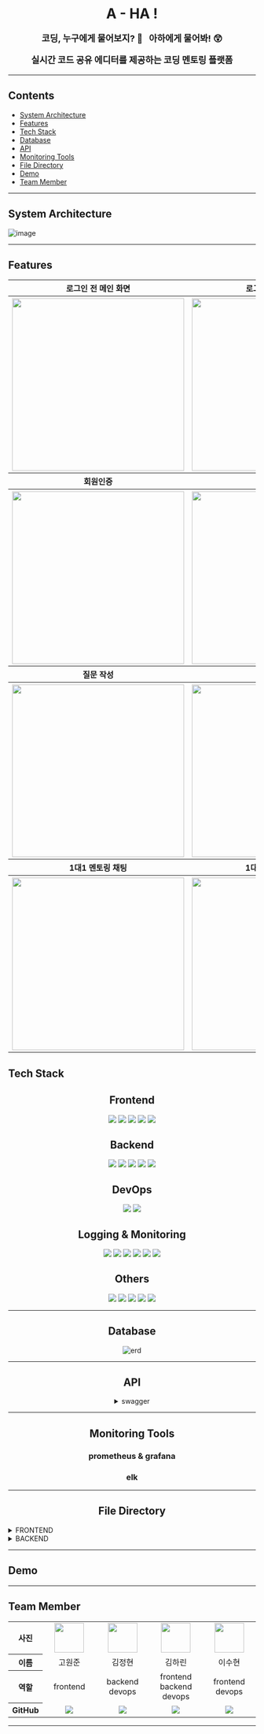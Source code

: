 <h1 align="center">
    A - HA !
</h1>

<div align="center" style="font-size:18px">
<b> 코딩, 누구에게 물어보지? 🤔 &nbsp; 아하에게 물어봐! 😲

실시간 코드 공유 에디터를 제공하는 코딩 멘토링 플랫폼<br>
</b>

</div>
<hr>

## **Contents**

- [System Architecture](#system-architecture)
- [Features](#features)
- [Tech Stack](#tech-stack)
- [Database](#database)
- [API](#api)
- [Monitoring Tools](#monitoring-tools)
- [File Directory](#file-directory)
- [Demo](#demo)
- [Team Member](#team-member)

<hr>

## **System Architecture**

![image](https://user-images.githubusercontent.com/105929978/215699453-4759adc2-2fe3-4fd1-9fc4-9bfa959a9847.png)

<hr>

## **Features**

<table  style="text-align: center; width=900px">
        <tr>
          <th style="text-align: center;">로그인 전 메인 화면</th>
          <th style="text-align: center;">로그인 후 메인 화면</th>
        </tr>
      <tbody>
        <tr>
        <th><img src="https://user-images.githubusercontent.com/86594108/215865531-1e598c9e-ea6c-4615-9d9e-d6f3c55a9632.gif" width="350px" height="350px"/></th>
        <th><img src="https://user-images.githubusercontent.com/86594108/215863887-0e7cc063-bece-4b93-8a42-7f58730d8dfc.png"  width="350px" height="350px"/>
        </th>
        </tr>
      </tbody>
      <tbody>
          <th style="text-align: center;">회원인증</th>
          <th style="text-align: center;">회원 페이지</th>
      </tbody>
      <tbody>
        <tr>
          <th><img src="https://user-images.githubusercontent.com/86594108/215867590-3342f7d7-cfef-4447-805d-495345e21284.gif"  width="350px" height="350px"/></th>
          <th><img src="https://user-images.githubusercontent.com/86594108/215866799-2f8080e9-a0dd-4541-a66f-a4d0af6ee06f.png"  width="350px" height="350px"/></th>
        </tr>
      </tbody>
      <tbody>
      <tr>
          <th style="text-align: center;">질문 작성</th>
          <th style="text-align: center;">질문 답변</th>
        </tr>
      </tbody>
      <tbody>
        <tr>
          <th><img src="https://user-images.githubusercontent.com/86594108/215868252-6c006100-d805-48de-ab5a-7c022598220d.png"  width="350px" height="350px"/></th>
          <th><img src="https://user-images.githubusercontent.com/86594108/215870406-2c359ede-a485-4038-8e1d-46c2b7d476d4.gif"  width="350px" height="350px"/></th>
        </tr>
      </tbody>
      <tbody>
      <tr>
          <th style="text-align: center;">1대1 멘토링 채팅</th>
          <th style="text-align: center;">1대1 멘토링 멘토링</th>
        </tr>
      </tbody>
      <tbody>
        <tr>
          <th><img src=""  width="350px" height="350px"/></th>
          <th><img src=""  width="350px" height="350px"/></th>
        </tr>
      </tbody>
    </table>

## **Tech Stack**

<div align =center>

 <h2> Frontend </h2>
  <img src="https://img.shields.io/badge/react-61DAFB?style=for-the-badge&logo=react&logoColor=black">
  <img src="https://img.shields.io/badge/tailwindcss-36B7F0?style=for-the-badge&logo=tailwindcss&logoColor=white">  
  <img src="https://img.shields.io/badge/redux-7F42C3?style=for-the-badge&logo=redux&logoColor=white"> 

  <img src="https://img.shields.io/badge/eslint-6161DA?style=for-the-badge&logo=eslint&logoColor=white">  
  <img src="https://img.shields.io/badge/prettier-EC6F91?style=for-the-badge&logo=prettier&logoColor=white"> 

<h2> Backend </h2>
  <img src="https://img.shields.io/badge/rabbitMQ-FF6600?style=for-the-badge&logo=rabbitmq&logoColor=white">
  <img src="https://img.shields.io/badge/mysql-4479A1?style=for-the-badge&logo=mysql&logoColor=white">   
  <img src="https://img.shields.io/badge/springboot-6DB33F?style=for-the-badge&logo=springboot&logoColor=white">

  <img src="https://img.shields.io/badge/NGINX-009639?style=for-the-badge&logo=nginx&logoColor=black"> 
  <img src="https://img.shields.io/badge/swagger-85EA2D?style=for-the-badge&logo=swagger&logoColor=black">
<h2> DevOps </h2>
  <img src="https://img.shields.io/badge/Amazon EC2-FF9900?style=for-the-badge&logo=amazon%20ec2&logoColor=black">
  <img src="https://img.shields.io/badge/Docker-2496ED?style=for-the-badge&logo=docker&logoColor=white">

<h2> Logging & Monitoring </h2>
  <img src="https://img.shields.io/badge/Grafana-F46800?style=for-the-badge&logo=grafana&logoColor=black">
  <img src="https://img.shields.io/badge/Prometheus-E6522C?style=for-the-badge&logo=Prometheus&logoColor=black">
  <img src="https://img.shields.io/badge/elasticsearch-02B9AD?style=for-the-badge&logo=elasticsearch&logoColor=white">

  <img src="https://img.shields.io/badge/logstash-F6B802?style=for-the-badge&logo=logstash&logoColor=white">
  <img src="https://img.shields.io/badge/kibana-E94B93?style=for-the-badge&logo=kibana&logoColor=white">
  <img src="https://img.shields.io/badge/Filebeats-0273C6?style=for-the-badge&logo=beats&logoColor=black">


   <h2> Others </h2>

  <img src="https://img.shields.io/badge/Github-73398D?style=for-the-badge&logo=git&logoColor=white">
  <img src="https://img.shields.io/badge/notion-000000?style=for-the-badge&logo=notion&logoColor=white">
  <img src="https://img.shields.io/badge/githubactions-2084F7?style=for-the-badge&logo=githubactions&logoColor=white">

  <img src="https://img.shields.io/badge/postman-F56833?style=for-the-badge&logo=postman&logoColor=white">
  <img src="https://img.shields.io/badge/slack-E01D5A?style=for-the-badge&logo=slack&logoColor=white">
  
<hr>

## **Database**

![erd](https://user-images.githubusercontent.com/105929978/215703702-7f8e70f5-396c-4a90-8378-442d123b611b.png)

<hr>

## **API**

<details>
<summary>swagger</summary>
<div markdown="1">

<br>

![swagger](https://user-images.githubusercontent.com/105929978/215699854-664a9deb-0e97-4628-bcee-92c8ed03f0f9.png)

</div>
</details>

<hr>

## **Monitoring Tools**

### prometheus & grafana

### elk

<hr>

## **File Directory**
</div>
<details>
<summary>FRONTEND</summary>

```
📦frontend
 ┣ 📂public
 ┃ ┣ 📜favicon.ico
 ┃ ┣ 📜index.html
 ┃ ┣ 📜logo192.png
 ┃ ┣ 📜logo512.png
 ┃ ┣ 📜manifest.json
 ┃ ┗ 📜robots.txt
 ┣ 📂src
 ┃ ┣ 📂components
 ┃ ┃ ┣ 📂Ans
 ┃ ┃ ┃ ┣ 📜Ans.tsx
 ┃ ┃ ┃ ┗ 📜ReAns.tsx
 ┃ ┃ ┣ 📂Chat
 ┃ ┃ ┃ ┣ 📜MyMessage.tsx
 ┃ ┃ ┃ ┗ 📜OthersMessage.tsx
 ┃ ┃ ┣ 📂Editor
 ┃ ┃ ┃ ┣ 📜EditorViewer.tsx
 ┃ ┃ ┃ ┗ 📜ToastEditor.tsx
 ┃ ┃ ┣ 📂Index
 ┃ ┃ ┃ ┣ 📜AnsTitleIndex.tsx
 ┃ ┃ ┃ ┣ 📜AnswerIndex.tsx
 ┃ ┃ ┃ ┣ 📜ContentIndex.tsx
 ┃ ┃ ┃ ┣ 📜EndIndex.tsx
 ┃ ┃ ┃ ┣ 📜KeywordIndex.tsx
 ┃ ┃ ┃ ┗ 📜QuesTitleIndex.tsx
 ┃ ┃ ┣ 📂NavBar
 ┃ ┃ ┃ ┣ 📜NavBar.tsx
 ┃ ┃ ┃ ┣ 📜PrivateQuesNavBar.tsx
 ┃ ┃ ┃ ┣ 📜QuesListNavBar.tsx
 ┃ ┃ ┃ ┗ 📜QuesNavBar.tsx
 ┃ ┃ ┣ 📂Select
 ┃ ┃ ┃ ┣ 📜KeyWordOptionSelect.tsx
 ┃ ┃ ┃ ┣ 📜KeywordData.ts
 ┃ ┃ ┃ ┣ 📜KeywordSelect.tsx
 ┃ ┃ ┃ ┣ 📜OptionSelect.tsx
 ┃ ┃ ┃ ┗ 📜QuesData.ts
 ┃ ┃ ┣ 📂Tags
 ┃ ┃ ┃ ┣ 📜Date.tsx
 ┃ ┃ ┃ ┗ 📜Tag.tsx
 ┃ ┃ ┣ 📜Btn.tsx
 ┃ ┃ ┣ 📜ChatBox.tsx
 ┃ ┃ ┣ 📜LoginBtn.tsx
 ┃ ┃ ┣ 📜Profile.tsx
 ┃ ┃ ┣ 📜ProfileUpload.js
 ┃ ┃ ┗ 📜Ques.tsx
 ┃ ┣ 📂fonts
 ┃ ┣ 📂images
 ┃ ┣ 📂page
 ┃ ┃ ┣ 📜AfterMainPage.tsx
 ┃ ┃ ┣ 📜AnsPage.tsx
 ┃ ┃ ┣ 📜BeforeMainPage.tsx
 ┃ ┃ ┣ 📜LoginPage.tsx
 ┃ ┃ ┣ 📜MainPage2.tsx
 ┃ ┃ ┣ 📜MentoringPage.tsx
 ┃ ┃ ┣ 📜MyPage.tsx
 ┃ ┃ ┣ 📜PrivateAnsCheckPage.tsx
 ┃ ┃ ┣ 📜PrivateAnsPage.tsx
 ┃ ┃ ┣ 📜PrivateQuesPage.tsx
 ┃ ┃ ┣ 📜QuesChatPage.tsx
 ┃ ┃ ┣ 📜QuesListPage.tsx
 ┃ ┃ ┣ 📜QuesPage.tsx
 ┃ ┃ ┗ 📜SignUpPage.tsx
 ┃ ┣ 📂utils
 ┃ ┃ ┣ 📜ColorSystem.tsx
 ┃ ┃ ┣ 📜pageStyle.css
 ┃ ┃ ┣ 📜useCopyClipBoard.tsx
 ┃ ┃ ┗ 📜useInput.ts
 ┃ ┣ 📜App.tsx
 ┃ ┣ 📜image.d.ts
 ┃ ┣ 📜index.tsx
 ┃ ┗ 📜tailwind.css
 ┣ 📜.eslintrc.js
 ┣ 📜.gitignore
 ┣ 📜.prettierrc.js
 ┣ 📜Dockerfile
 ┣ 📜README.md
 ┣ 📜nginx.conf
 ┣ 📜package-lock.json
 ┣ 📜package.json
 ┣ 📜postcss.config.js
 ┣ 📜tailwind.config.js
 ┣ 📜tsconfig.json
 ┗ 📜webpack.config.js
 ```
</details>
<details>
<summary>BACKEND</summary>

```
📦backend
 ┣ 📂gradle
 ┣ 📂src
 ┃ ┣ 📂main
 ┃ ┃ ┣ 📂generated
 ┃ ┃ ┣ 📂java
 ┃ ┃ ┃ ┗ 📂com
 ┃ ┃ ┃ ┃ ┗ 📂rising
 ┃ ┃ ┃ ┃ ┃ ┗ 📂backend
 ┃ ┃ ┃ ┃ ┃ ┃ ┣ 📂domain
 ┃ ┃ ┃ ┃ ┃ ┃ ┃ ┣ 📂chat
 ┃ ┃ ┃ ┃ ┃ ┃ ┃ ┃ ┣ 📂controller
 ┃ ┃ ┃ ┃ ┃ ┃ ┃ ┃ ┣ 📂domain
 ┃ ┃ ┃ ┃ ┃ ┃ ┃ ┃ ┣ 📂dto
 ┃ ┃ ┃ ┃ ┃ ┃ ┃ ┃ ┣ 📂mapper
 ┃ ┃ ┃ ┃ ┃ ┃ ┃ ┃ ┣ 📂repository
 ┃ ┃ ┃ ┃ ┃ ┃ ┃ ┃ ┗ 📂service
 ┃ ┃ ┃ ┃ ┃ ┃ ┃ ┣ 📂comment
 ┃ ┃ ┃ ┃ ┃ ┃ ┃ ┃ ┣ 📂controller
 ┃ ┃ ┃ ┃ ┃ ┃ ┃ ┃ ┣ 📂domain
 ┃ ┃ ┃ ┃ ┃ ┃ ┃ ┃ ┣ 📂dto
 ┃ ┃ ┃ ┃ ┃ ┃ ┃ ┃ ┣ 📂mapper
 ┃ ┃ ┃ ┃ ┃ ┃ ┃ ┃ ┣ 📂repository
 ┃ ┃ ┃ ┃ ┃ ┃ ┃ ┃ ┗ 📂service
 ┃ ┃ ┃ ┃ ┃ ┃ ┃ ┣ 📂post
 ┃ ┃ ┃ ┃ ┃ ┃ ┃ ┃ ┣ 📂controller
 ┃ ┃ ┃ ┃ ┃ ┃ ┃ ┃ ┣ 📂domain
 ┃ ┃ ┃ ┃ ┃ ┃ ┃ ┃ ┣ 📂dto
 ┃ ┃ ┃ ┃ ┃ ┃ ┃ ┃ ┣ 📂mapper
 ┃ ┃ ┃ ┃ ┃ ┃ ┃ ┃ ┣ 📂repository
 ┃ ┃ ┃ ┃ ┃ ┃ ┃ ┃ ┗ 📂service
 ┃ ┃ ┃ ┃ ┃ ┃ ┃ ┣ 📂sharecoding
 ┃ ┃ ┃ ┃ ┃ ┃ ┃ ┃ ┣ 📂controller
 ┃ ┃ ┃ ┃ ┃ ┃ ┃ ┃ ┗ 📂domain
 ┃ ┃ ┃ ┃ ┃ ┃ ┃ ┗ 📂user
 ┃ ┃ ┃ ┃ ┃ ┃ ┃ ┃ ┣ 📂controller
 ┃ ┃ ┃ ┃ ┃ ┃ ┃ ┃ ┣ 📂domain
 ┃ ┃ ┃ ┃ ┃ ┃ ┃ ┃ ┣ 📂dto
 ┃ ┃ ┃ ┃ ┃ ┃ ┃ ┃ ┣ 📂mapper
 ┃ ┃ ┃ ┃ ┃ ┃ ┃ ┃ ┣ 📂repository
 ┃ ┃ ┃ ┃ ┃ ┃ ┃ ┃ ┗ 📂service
 ┃ ┃ ┃ ┃ ┃ ┃ ┣ 📂global
 ┃ ┃ ┃ ┃ ┃ ┃ ┃ ┣ 📂annotation
 ┃ ┃ ┃ ┃ ┃ ┃ ┃ ┣ 📂config
 ┃ ┃ ┃ ┃ ┃ ┃ ┃ ┣ 📂constant
 ┃ ┃ ┃ ┃ ┃ ┃ ┃ ┣ 📂domain
 ┃ ┃ ┃ ┃ ┃ ┃ ┃ ┣ 📂exception
 ┃ ┃ ┃ ┃ ┃ ┃ ┃ ┣ 📂interceptor
 ┃ ┃ ┃ ┃ ┃ ┃ ┃ ┣ 📂resolver
 ┃ ┃ ┃ ┃ ┃ ┃ ┃ ┣ 📂result
 ┃ ┃ ┃ ┃ ┃ ┃ ┃ ┗ 📂util
 ┃ ┃ ┗ 📂resources
 ┃ ┃ ┃ ┣ 📜application.yml
 ┃ ┃ ┃ ┣ 📜data.sql
 ┃ ┃ ┃ ┗ 📜templates
 ┃ 
```
</details>

<hr>

## **Demo**

<!-- - [데모영상](https://youtu.be/fSKvq28lOss) -->

<hr>

## **Team Member**

<table width="950px">
    <thead>
    </thead>
    <tbody>
    <tr>
        <th>사진</th>
         <td width="100" align="center">
            <a href="https://github.com/KoneJ">
                <img src="https://avatars.githubusercontent.com/u/86594108?v=4" width="60" height="60">
            </a>
        </td>
        <td width="100" align="center">
            <a href="https://github.com/kjeongh">
                <img src="https://avatars.githubusercontent.com/u/88549117?v=4" width="60" height="60">
            </a>
        </td>
        <td width="100" align="center">
            <a href="https://github.com/kimhalin">
                <img src="https://avatars.githubusercontent.com/u/75435113?v=4" width="60" height="60">
            </a>
        </td>
        <td width="100" align="center">
            <a href="https://github.com/suhyeon3484">
                <img src="https://avatars.githubusercontent.com/u/105929978?v=4" width="60" height="60">
            </a>
        </td>
    </tr>
    <tr>
        <th>이름</th>
        <td width="100" align="center">고원준</td>
        <td width="100" align="center">김정현</td>
        <td width="100" align="center">김하린</td>
        <td width="100" align="center">이수현</td>
    </tr>
    <tr>
        <th>역할</th>
        <td width="150" align="center">
            frontend<br>
        </td>
        <td width="150" align="center">
            backend<br>
            devops<br>
        </td>
        <td width="150" align="center">
            frontend<br>
            backend<br>
            devops<br>
        </td>
        <td width="150" align="center">
            frontend<br>
            devops<br>
        </td>
    </tr>
    <tr>
        <th>GitHub</th>
        <td width="100" align="center">
            <a href="https://github.com/KoneJ">
                <img src="http://img.shields.io/badge/KoneJ-green?style=social&logo=github"/>
            </a>
        </td>
        <td width="100" align="center">
            <a href="https://github.com/kjeongh">
                <img src="http://img.shields.io/badge/kjeongh-green?style=social&logo=github"/>
            </a>
        </td>
        <td width="100" align="center">
            <a href="https://github.com/kimhalin">  
                <img src="http://img.shields.io/badge/kimhalin-green?style=social&logo=github"/>
            </a>
        </td>
        <td width="100" align="center">
            <a href="https://github.com/suhyeon3484">
                <img src="http://img.shields.io/badge/suhyeon3484-green?style=social&logo=github"/>
            </a>
        </td>
    </tr>
    </tbody>
</table>
<hr>
